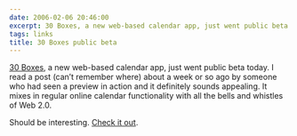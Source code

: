```yaml
---
date: 2006-02-06 20:46:00
excerpt: 30 Boxes, a new web-based calendar app, just went public beta today.
tags: links
title: 30 Boxes public beta
---
```


[30 Boxes](http://www.30boxes.com/), a new web-based calendar app, just went public beta today. I read a post (can’t remember where) about a week or so ago by someone who had seen a preview in action and it definitely sounds appealing. It mixes in regular online calendar functionality with all the bells and whistles of Web 2.0.

Should be interesting. [Check it out](http://www.30boxes.com/).